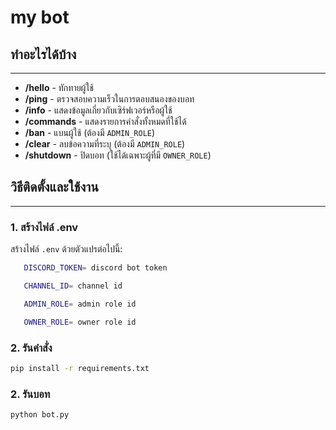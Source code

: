 # my bot

## ทำอะไรได้บ้าง
-------------

* **/hello** - ทักทายผู้ใช้
* **/ping** - ตรวจสอบความเร็วในการตอบสนองของบอท
* **/info** - แสดงข้อมูลเกี่ยวกับเซิร์ฟเวอร์หรือผู้ใช้
* **/commands** - แสดงรายการคำสั่งทั้งหมดที่ใช้ได้
* **/ban** - แบนผู้ใช้ (ต้องมี `ADMIN_ROLE`)
* **/clear** - ลบข้อความที่ระบุ (ต้องมี `ADMIN_ROLE`)
* **/shutdown** - ปิดบอท (ใช้ได้เฉพาะผู้ที่มี `OWNER_ROLE`)

## วิธีติดตั้งและใช้งาน
---------------------

### 1. สร้างไฟล์ .env

สร้างไฟล์ `.env` ด้วยตัวแปรต่อไปนี้:
```bash
   DISCORD_TOKEN= discord bot token

   CHANNEL_ID= channel id

   ADMIN_ROLE= admin role id

   OWNER_ROLE= owner role id
```

### 2. รันคำสั่ง 

```bash
pip install -r requirements.txt
```

### 2. รันบอท

```bash
python bot.py
```
